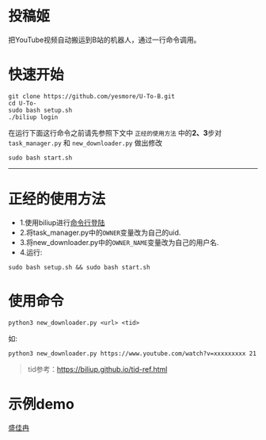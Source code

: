 # 投稿姬

把YouTube视频自动搬运到B站的机器人，通过一行命令调用。

# 快速开始

```shell
git clone https://github.com/yesmore/U-To-B.git
cd U-To-
sudo bash setup.sh
./biliup login
```

在运行下面这行命令之前请先参照下文中 `正经的使用方法` 中的**2、3**步对 `task_manager.py` 和 `new_downloader.py` 做出修改

```shell
sudo bash start.sh 
```
***

# 正经的使用方法 

- 1.使用biliup进行[命令行登陆](https://biliup.github.io/biliup-rs/index.html#windows-%E6%BC%94%E7%A4%BA)
- 2.将task_manager.py中的`OWNER`变量改为自己的uid.  
- 3.将new_downloader.py中的`OWNER_NAME`变量改为自己的用户名.  
- 4.运行:

```shell
sudo bash setup.sh && sudo bash start.sh 
```

# 使用命令
```shell
python3 new_downloader.py <url> <tid>
```
如:
```shell
python3 new_downloader.py https://www.youtube.com/watch?v=xxxxxxxxx 21
```

> tid参考：https://biliup.github.io/tid-ref.html

# 示例demo

[盛佳冉](https://space.bilibili.com/486914885/video)
